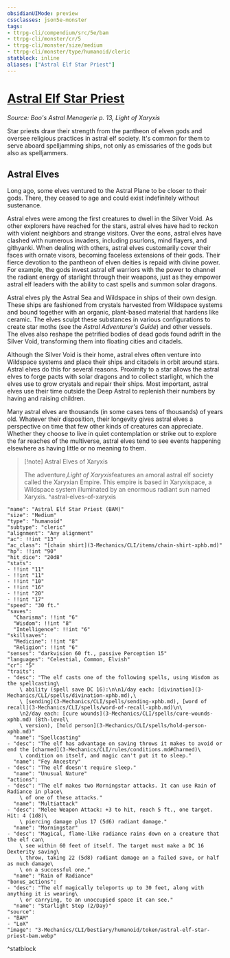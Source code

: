 ```yaml
---
obsidianUIMode: preview
cssclasses: json5e-monster
tags:
- ttrpg-cli/compendium/src/5e/bam
- ttrpg-cli/monster/cr/5
- ttrpg-cli/monster/size/medium
- ttrpg-cli/monster/type/humanoid/cleric
statblock: inline
aliases: ["Astral Elf Star Priest"]
---
```

# [Astral Elf Star Priest](3-Mechanics\CLI\bestiary\humanoid/astral-elf-star-priest-bam.md)
*Source: Boo's Astral Menagerie p. 13, Light of Xaryxis*  

Star priests draw their strength from the pantheon of elven gods and oversee religious practices in astral elf society. It's common for them to serve aboard spelljamming ships, not only as emissaries of the gods but also as spelljammers.

## Astral Elves

Long ago, some elves ventured to the Astral Plane to be closer to their gods. There, they ceased to age and could exist indefinitely without sustenance.

Astral elves were among the first creatures to dwell in the Silver Void. As other explorers have reached for the stars, astral elves have had to reckon with violent neighbors and strange visitors. Over the eons, astral elves have clashed with numerous invaders, including psurlons, mind flayers, and githyanki. When dealing with others, astral elves customarily cover their faces with ornate visors, becoming faceless extensions of their gods. Their fierce devotion to the pantheon of elven deities is repaid with divine power. For example, the gods invest astral elf warriors with the power to channel the radiant energy of starlight through their weapons, just as they empower astral elf leaders with the ability to cast spells and summon solar dragons.

Astral elves ply the Astral Sea and Wildspace in ships of their own design. These ships are fashioned from crystals harvested from Wildspace systems and bound together with an organic, plant-based material that hardens like ceramic. The elves sculpt these substances in various configurations to create star moths (see the *Astral Adventurer's Guide*) and other vessels. The elves also reshape the petrified bodies of dead gods found adrift in the Silver Void, transforming them into floating cities and citadels.

Although the Silver Void is their home, astral elves often venture into Wildspace systems and place their ships and citadels in orbit around stars. Astral elves do this for several reasons. Proximity to a star allows the astral elves to forge pacts with solar dragons and to collect starlight, which the elves use to grow crystals and repair their ships. Most important, astral elves use their time outside the Deep Astral to replenish their numbers by having and raising children.

Many astral elves are thousands (in some cases tens of thousands) of years old. Whatever their disposition, their longevity gives astral elves a perspective on time that few other kinds of creatures can appreciate. Whether they choose to live in quiet contemplation or strike out to explore the far reaches of the multiverse, astral elves tend to see events happening elsewhere as having little or no meaning to them.

> [!note] Astral Elves of Xaryxis
> 
> The adventure,*Light of Xaryxis*features an amoral astral elf society called the Xaryxian Empire. This empire is based in Xaryxispace, a Wildspace system illuminated by an enormous radiant sun named Xaryxis.
^astral-elves-of-xaryxis

```statblock
"name": "Astral Elf Star Priest (BAM)"
"size": "Medium"
"type": "humanoid"
"subtype": "cleric"
"alignment": "Any alignment"
"ac": !!int "13"
"ac_class": "[chain shirt](3-Mechanics/CLI/items/chain-shirt-xphb.md)"
"hp": !!int "90"
"hit_dice": "20d8"
"stats":
- !!int "11"
- !!int "11"
- !!int "10"
- !!int "16"
- !!int "20"
- !!int "17"
"speed": "30 ft."
"saves":
  "Charisma": !!int "6"
  "Wisdom": !!int "8"
  "Intelligence": !!int "6"
"skillsaves":
  "Medicine": !!int "8"
  "Religion": !!int "6"
"senses": "darkvision 60 ft., passive Perception 15"
"languages": "Celestial, Common, Elvish"
"cr": "5"
"traits":
- "desc": "The elf casts one of the following spells, using Wisdom as the spellcasting\
    \ ability (spell save DC 16):\n\n1/day each: [divination](3-Mechanics/CLI/spells/divination-xphb.md),\
    \ [sending](3-Mechanics/CLI/spells/sending-xphb.md), [word of recall](3-Mechanics/CLI/spells/word-of-recall-xphb.md)\n\
    \n2/day each: [cure wounds](3-Mechanics/CLI/spells/cure-wounds-xphb.md) (8th-level\
    \ version), [hold person](3-Mechanics/CLI/spells/hold-person-xphb.md)"
  "name": "Spellcasting"
- "desc": "The elf has advantage on saving throws it makes to avoid or end the [charmed](3-Mechanics/CLI/rules/conditions.md#Charmed)\
    \ condition on itself, and magic can't put it to sleep."
  "name": "Fey Ancestry"
- "desc": "The elf doesn't require sleep."
  "name": "Unusual Nature"
"actions":
- "desc": "The elf makes two Morningstar attacks. It can use Rain of Radiance in place\
    \ of one of these attacks."
  "name": "Multiattack"
- "desc": "Melee Weapon Attack: +3 to hit, reach 5 ft., one target. Hit: 4 (1d8)\
    \ piercing damage plus 17 (5d6) radiant damage."
  "name": "Morningstar"
- "desc": "Magical, flame-like radiance rains down on a creature that the elf can\
    \ see within 60 feet of itself. The target must make a DC 16 Dexterity saving\
    \ throw, taking 22 (5d8) radiant damage on a failed save, or half as much damage\
    \ on a successful one."
  "name": "Rain of Radiance"
"bonus_actions":
- "desc": "The elf magically teleports up to 30 feet, along with anything it is wearing\
    \ or carrying, to an unoccupied space it can see."
  "name": "Starlight Step (2/Day)"
"source":
- "BAM"
- "LoX"
"image": "3-Mechanics/CLI/bestiary/humanoid/token/astral-elf-star-priest-bam.webp"
```
^statblock